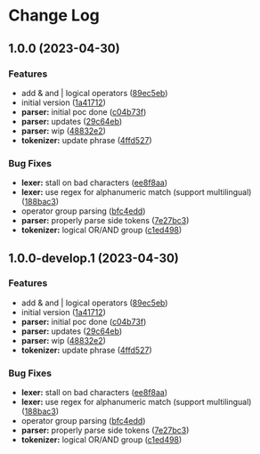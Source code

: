 # Change Log

## 1.0.0 (2023-04-30)


### Features

* add & and | logical operators ([89ec5eb](https://github.com/chenasraf/search-ast-parser-js/commit/89ec5ebd8013f3894cdbeec9e944f9abcebdbf5b))
* initial version ([1a41712](https://github.com/chenasraf/search-ast-parser-js/commit/1a41712062d1760d0513505f73398cc237e943cc))
* **parser:** initial poc done ([c04b73f](https://github.com/chenasraf/search-ast-parser-js/commit/c04b73f014da41f2abfc0fdd6a746b3ede699280))
* **parser:** updates ([29c64eb](https://github.com/chenasraf/search-ast-parser-js/commit/29c64eb6689148f565aaea755dbee86e8b4eaa3c))
* **parser:** wip ([48832e2](https://github.com/chenasraf/search-ast-parser-js/commit/48832e23eafbfe63ecfc7a6071d01e762584dc0d))
* **tokenizer:** update phrase ([4ffd527](https://github.com/chenasraf/search-ast-parser-js/commit/4ffd52714d8b0a9b215c179714f87ac07171448c))


### Bug Fixes

* **lexer:** stall on bad characters ([ee8f8aa](https://github.com/chenasraf/search-ast-parser-js/commit/ee8f8aa3abf51f2af5401cd2607d7b59cb33213c))
* **lexer:** use regex for alphanumeric match (support multilingual) ([188bac3](https://github.com/chenasraf/search-ast-parser-js/commit/188bac3502873f6a782f49ca86aa9cbdc1738bcb))
* operator group parsing ([bfc4edd](https://github.com/chenasraf/search-ast-parser-js/commit/bfc4edda9d0508bf61da01bca94d7e6f0578a2a5))
* **parser:** properly parse side tokens ([7e27bc3](https://github.com/chenasraf/search-ast-parser-js/commit/7e27bc32aa530156b6609cbf5ba573517d2d4a3d))
* **tokenizer:** logical OR/AND group ([c1ed498](https://github.com/chenasraf/search-ast-parser-js/commit/c1ed498fe7c9166894cd3f23df38ccea24553d4c))

## 1.0.0-develop.1 (2023-04-30)


### Features

* add & and | logical operators ([89ec5eb](https://github.com/chenasraf/search-ast-parser-js/commit/89ec5ebd8013f3894cdbeec9e944f9abcebdbf5b))
* initial version ([1a41712](https://github.com/chenasraf/search-ast-parser-js/commit/1a41712062d1760d0513505f73398cc237e943cc))
* **parser:** initial poc done ([c04b73f](https://github.com/chenasraf/search-ast-parser-js/commit/c04b73f014da41f2abfc0fdd6a746b3ede699280))
* **parser:** updates ([29c64eb](https://github.com/chenasraf/search-ast-parser-js/commit/29c64eb6689148f565aaea755dbee86e8b4eaa3c))
* **parser:** wip ([48832e2](https://github.com/chenasraf/search-ast-parser-js/commit/48832e23eafbfe63ecfc7a6071d01e762584dc0d))
* **tokenizer:** update phrase ([4ffd527](https://github.com/chenasraf/search-ast-parser-js/commit/4ffd52714d8b0a9b215c179714f87ac07171448c))


### Bug Fixes

* **lexer:** stall on bad characters ([ee8f8aa](https://github.com/chenasraf/search-ast-parser-js/commit/ee8f8aa3abf51f2af5401cd2607d7b59cb33213c))
* **lexer:** use regex for alphanumeric match (support multilingual) ([188bac3](https://github.com/chenasraf/search-ast-parser-js/commit/188bac3502873f6a782f49ca86aa9cbdc1738bcb))
* operator group parsing ([bfc4edd](https://github.com/chenasraf/search-ast-parser-js/commit/bfc4edda9d0508bf61da01bca94d7e6f0578a2a5))
* **parser:** properly parse side tokens ([7e27bc3](https://github.com/chenasraf/search-ast-parser-js/commit/7e27bc32aa530156b6609cbf5ba573517d2d4a3d))
* **tokenizer:** logical OR/AND group ([c1ed498](https://github.com/chenasraf/search-ast-parser-js/commit/c1ed498fe7c9166894cd3f23df38ccea24553d4c))
